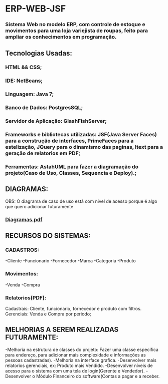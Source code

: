 # ERP-WEB-JSF

### **Sistema Web no modelo ERP, com controle de estoque e movimentos para uma loja variejista de roupas, feito para ampliar os conhecimentos em programação.**



## Tecnologias Usadas:
### HTML && CSS;
### IDE: NetBeans;
### Linguagem: Java 7;
### Banco de Dados: PostgresSQL;
### Servidor de Aplicação: GlashFishServer;
### Frameworks e bibliotecas utilizadas: JSF(Java Server Faces) para a construção de interfaces, PrimeFaces para a estelização, JQuery para o dinamismo das paginas, Itext para a geração de relatorios em PDF;
### Ferramentas: AstahUML para fazer a diagramação do projeto(Caso de Uso, Classes, Sequencia e Deploy).;




## DIAGRAMAS:
OBS: O diagrama de caso de uso está com nivel de acesso porque é algo que quero adicionar futuramente
### [Diagramas.pdf](https://github.com/user-attachments/files/17983492/Diagramas.pdf)




## RECURSOS DO SISTEMAS:
### CADASTROS:
-Cliente
-Funcionario
-Fornecedor
-Marca
-Categoria
-Produto

### Movimentos:
-Venda
-Compra

### Relatorios(PDF):
Cadastrais: Cliente, funcionario, fornecedor e produto com filtros.
Gerenciais: Venda e Compra por periodo;




## MELHORIAS A SEREM REALIZADAS FUTURAMENTE:
-Melhoria na estrutura de classes do projeto: Fazer uma classe especifica para endereço, para adicionar mais complexidade e informações as pessoas cadastradas).
-Melhoria na interface grafica.
-Desenvolver mais relatorios gerenciais, ex: Produto mais Vendido.
-Desenvolver níveis de acesso para o sistema com uma tela de login(Gerente e Vendedor).
-Desenvolver o Módulo Financeiro do software(Contas a pagar e a receber.



